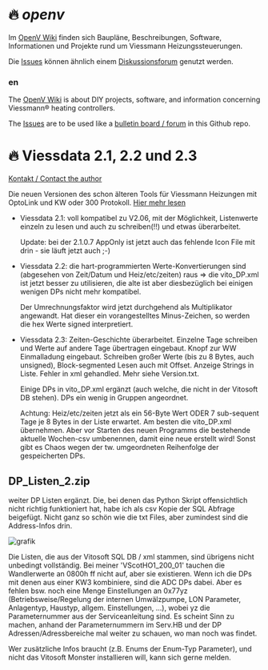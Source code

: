 # :fire: _openv_
Im [OpenV Wiki](https://github.com/openv/openv/wiki) finden sich Baupläne, Beschreibungen, Software, Informationen und Projekte rund um Viessmann Heizungssteuerungen.

Die [Issues](https://github.com/openv/openv/issues?q=is%3Aissue+is%3Aopen+sort%3Aupdated-desc) können ähnlich einem [Diskussionsforum](https://github.com/openv/openv/issues?q=is%3Aissue+is%3Aopen+sort%3Aupdated-desc) genutzt werden.

### en

The [OpenV Wiki](https://github.com/openv/openv/wiki) is about DIY projects, software, and information concerning Viessmann® heating controllers.

The [Issues](https://github.com/openv/openv/issues?q=is%3Aissue+is%3Aopen+sort%3Aupdated-desc) are to be used like a [bulletin board / forum](https://github.com/openv/openv/issues?q=is%3Aissue+is%3Aopen+sort%3Aupdated-desc) in this Github repo.


# :fire: Viessdata 2.1, 2.2 und 2.3
  
[Kontakt / Contact the author](https://github.com/philippoo66/ViessData21/discussions/1)
  
Die neuen Versionen des schon älteren Tools für Viessmann Heizungen mit OptoLink und KW oder 300 Protokoll. [Hier mehr lesen]( https://github.com/philippoo66/ViessData21/wiki/ViessData-2.1)

- Viessdata 2.1: voll kompatibel zu V2.06, mit der Möglichkeit, Listenwerte einzeln zu lesen und auch zu schreiben(!!) und etwas überarbeitet.

  Update: bei der 2.1.0.7 AppOnly ist jetzt auch das fehlende Icon File mit drin - sie läuft jetzt auch ;-)

- Viessdata 2.2: die hart-programmierten Werte-Konvertierungen sind (abgesehen von Zeit/Datum und Heiz/etc/zeiten) raus => die vito_DP.xml ist jetzt besser zu utilisieren, die alte ist aber diesbezüglich bei einigen wenigen DPs nicht mehr kompatibel. 

  Der Umrechnungsfaktor wird jetzt durchgehend als Multiplikator angewandt. Hat dieser ein vorangestelltes Minus-Zeichen, so werden die hex Werte signed interpretiert.

- Viessdata 2.3: Zeiten-Geschichte überarbeitet. Einzelne Tage schreiben und Werte auf andere Tage übertragen eingebaut. Knopf zur WW Einmalladung eingebaut. Schreiben großer Werte (bis zu 8 Bytes, auch unsigned), Block-segmented Lesen auch mit Offset. Anzeige Strings in Liste. Fehler in xml gehandled. Mehr siehe Version.txt. 

  Einige DPs in vito_DP.xml ergänzt (auch welche, die nicht in der Vitosoft DB stehen). DPs ein wenig in Gruppen angeordnet. 

  Achtung: Heiz/etc/zeiten jetzt als ein 56-Byte Wert ODER 7 sub-sequent Tage je 8 Bytes in der Liste erwartet. Am besten die vito_DP.xml übernehmen. Aber vor Starten des neuen Programms die bestehende aktuelle Wochen-csv umbenennen, damit eine neue erstellt wird! Sonst gibt es Chaos wegen der tw. umgeordneten Reihenfolge der gespeicherten DPs.
  
## DP_Listen_2.zip
weiter DP Listen ergänzt. Die, bei denen das Python Skript offensichtlich nicht richtig funktioniert hat, habe ich als csv Kopie der SQL Abfrage beigefügt. Nicht ganz so schön wie die txt Files, aber zumindest sind die Address-Infos drin. 

![grafik](https://user-images.githubusercontent.com/122479122/235306088-cc4b642f-67df-4142-94f1-6e22368e9fac.png)

Die Listen, die aus der Vitosoft SQL DB / xml stammen, sind übrigens nicht unbedingt vollständig. Bei meiner 'VScotHO1_200_01' tauchen die Wandlerwerte an 0800h ff nicht auf, aber sie existieren. Wenn ich die DPs mit denen aus einer KW3 kombiniere, sind die ADC DPs dabei. Aber es fehlen bsw. noch eine Menge Einstellungen an 0x77yz (Betriebsweise/Regelung der internen Umwälzpumpe, LON Parameter, Anlagentyp, Haustyp, allgem. Einstellungen, ...), wobei yz die Parameternummer aus der Serviceanleitung sind. Es scheint Sinn zu machen, anhand der Parameternummern im Serv.HB und der DP Adressen/Adressbereiche mal weiter zu schauen, wo man noch was findet. 

Wer zusätzliche Infos braucht (z.B. Enums der Enum-Typ Parameter), und nicht das Vitosoft Monster installieren will, kann sich gerne melden.
  
